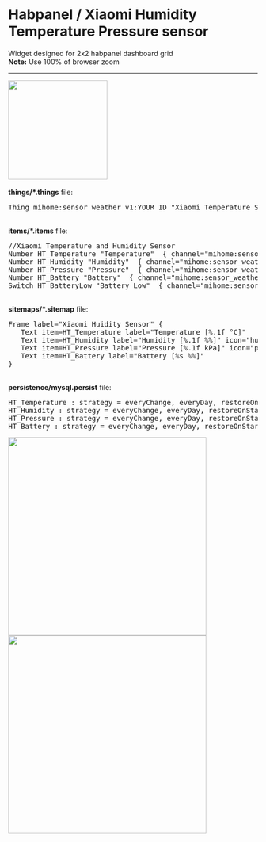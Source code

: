 # Habpanel / Xiaomi Humidity Temperature Pressure sensor 
Widget designed for 2x2 habpanel dashboard grid <br>
<b>Note:</b> Use 100% of browser zoom
<hr>

<img src="https://github.com/andreypopov/habpanel-widget-xiaomi-sensor_weather_v1/blob/master/readme/widget_view1.png?raw=true" height="200">

<br>
<br>
<b>things/*.things</b> file:<br>
<pre>
Thing mihome:sensor_weather_v1:YOUR ID "Xiaomi Temperature Sensor" [itemId="YOUR ID"]
</pre>
<br>
<b>items/*.items</b> file:<br>
<pre>//Xiaomi Temperature and Humidity Sensor
Number HT_Temperature "Temperature" <temperature> { channel="mihome:sensor_weather_v1:YOUR ID:temperature" }
Number HT_Humidity "Humidity" <humidity> { channel="mihome:sensor_weather_v1:YOUR ID:humidity" }
Number HT_Pressure "Pressure"  { channel="mihome:sensor_weather_v1:YOUR ID:pressure" }
Number HT_Battery "Battery" <battery> { channel="mihome:sensor_weather_v1:YOUR ID:batteryLevel" }
Switch HT_BatteryLow "Battery Low" <energy> { channel="mihome:sensor_weather_v1:YOUR ID:lowBattery" }
</pre>
<br>
<b>sitemaps/*.sitemap</b> file:<br>
<pre>Frame label="Xiaomi Huidity Sensor" {
&nbsp;&nbsp;&nbsp;Text item=HT_Temperature label="Temperature [%.1f °C]"
&nbsp;&nbsp;&nbsp;Text item=HT_Humidity label="Humidity [%.1f %%]" icon="humidity"
&nbsp;&nbsp;&nbsp;Text item=HT_Pressure label="Pressure [%.1f kPa]" icon="pressure"
&nbsp;&nbsp;&nbsp;Text item=HT_Battery label="Battery [%s %%]"
}</pre>
<br>
<b>persistence/mysql.persist</b> file:<br>
<pre>HT_Temperature : strategy = everyChange, everyDay, restoreOnStartup
HT_Humidity : strategy = everyChange, everyDay, restoreOnStartup
HT_Pressure : strategy = everyChange, everyDay, restoreOnStartup
HT_Battery : strategy = everyChange, everyDay, restoreOnStartup</pre>



<span style="float:left;">
<img src="https://github.com/andreypopov/habpanel-widget-xiaomi-sensor_weather_v1/blob/master/readme/widget_settings1.png?raw=true" height="400">
</span>
<span style="float:left;">
<img src="https://github.com/andreypopov/habpanel-widget-xiaomi-sensor_weather_v1/blob/master/readme/device.jpg?raw=true" height="400">
</span>
